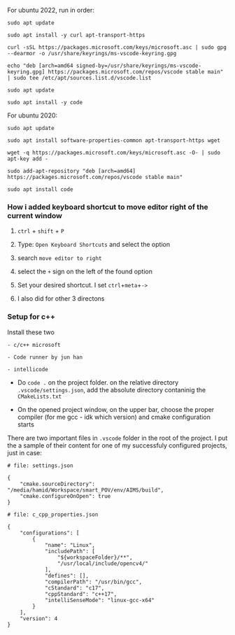 
For ubuntu 2022, run in order:

```
sudo apt update

sudo apt install -y curl apt-transport-https

curl -sSL https://packages.microsoft.com/keys/microsoft.asc | sudo gpg --dearmor -o /usr/share/keyrings/ms-vscode-keyring.gpg

echo "deb [arch=amd64 signed-by=/usr/share/keyrings/ms-vscode-keyring.gpg] https://packages.microsoft.com/repos/vscode stable main" | sudo tee /etc/apt/sources.list.d/vscode.list

sudo apt update

sudo apt install -y code
```


For ubuntu 2020:

```
sudo apt update 

sudo apt install software-properties-common apt-transport-https wget

wget -q https://packages.microsoft.com/keys/microsoft.asc -O- | sudo apt-key add -

sudo add-apt-repository "deb [arch=amd64] https://packages.microsoft.com/repos/vscode stable main"

sudo apt install code
```

### How i added keyboard shortcut to move editor right of the current window

1. `ctrl` + `shift` + `P`

2. Type: `Open Keyboard Shortcuts` and select the option

3. search `move editor to right`

4. select the `+` sign on the left of the found option

5. Set your desired shortcut. I set `ctrl`+`meta`+`->`

6. I also did for other 3 directons

### Setup for c++

Install these two

```
- c/c++ microsoft

- Code runner by jun han

- intellicode
```

- Do `code .` on the project folder. on the relative directory `.vscode/settings.json`, add the absolute directory contaninig the `CMakeLists.txt`

- On the opened project window, on the upper bar, choose the proper compiler (for me gcc - idk which version) and cmake configuration starts

There are two important files in `.vscode` folder in the root of the project. I put the a sample of their content for one of my successfuly configured projects, just in case:

```
# file: settings.json

{
    "cmake.sourceDirectory": "/media/hamid/Workspace/smart_POV/env/AIMS/build",
    "cmake.configureOnOpen": true
}

# file: c_cpp_properties.json

{
    "configurations": [
        {
            "name": "Linux",
            "includePath": [
                "${workspaceFolder}/**",
                "/usr/local/include/opencv4/"
            ],
            "defines": [],
            "compilerPath": "/usr/bin/gcc",
            "cStandard": "c17",
            "cppStandard": "c++17",
            "intelliSenseMode": "linux-gcc-x64"
        }
    ],
    "version": 4
}
```
